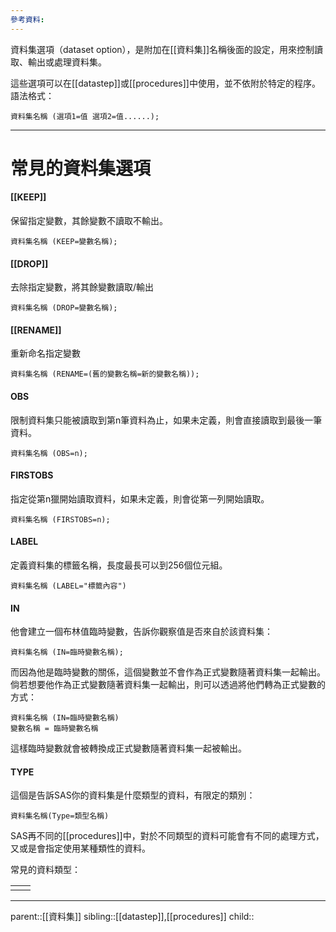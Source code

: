```yaml
---
參考資料:
---
```

資料集選項（dataset option），是附加在[[資料集]]名稱後面的設定，用來控制讀取、輸出或處理資料集。

這些選項可以在[[datastep]]或[[procedures]]中使用，並不依附於特定的程序。
語法格式：
```SAS
資料集名稱 (選項1=值 選項2=值......);
```
- - -
# 常見的資料集選項
#### [[KEEP]]
保留指定變數，其餘變數不讀取不輸出。
```SAS
資料集名稱 (KEEP=變數名稱);
```
#### [[DROP]]
去除指定變數，將其餘變數讀取/輸出
```SAS
資料集名稱 (DROP=變數名稱);
```
#### [[RENAME]]
重新命名指定變數
```SAS
資料集名稱 (RENAME=(舊的變數名稱=新的變數名稱));
```
#### OBS
限制資料集只能被讀取到第n筆資料為止，如果未定義，則會直接讀取到最後一筆資料。
```SAS
資料集名稱 (OBS=n);
```
#### FIRSTOBS
指定從第n獵開始讀取資料，如果未定義，則會從第一列開始讀取。
```SAS
資料集名稱 (FIRSTOBS=n);
```
#### LABEL
定義資料集的標籤名稱，長度最長可以到256個位元組。
```SAS
資料集名稱 (LABEL="標籤內容")
```
#### IN
他會建立一個布林值臨時變數，告訴你觀察值是否來自於該資料集：
```SAS
資料集名稱 (IN=臨時變數名稱);
```
而因為他是臨時變數的關係，這個變數並不會作為正式變數隨著資料集一起輸出。
倘若想要他作為正式變數隨著資料集一起輸出，則可以透過將他們轉為正式變數的方式：
```SAS
資料集名稱 (IN=臨時變數名稱)
變數名稱 = 臨時變數名稱
```
這樣臨時變數就會被轉換成正式變數隨著資料集一起被輸出。

#### TYPE
這個是告訴SAS你的資料集是什麼類型的資料，有限定的類別：
```SAS
資料集名稱(Type=類型名稱)
```
SAS再不同的[[procedures]]中，對於不同類型的資料可能會有不同的處理方式，又或是會指定使用某種類性的資料。

常見的資料類型：


|     |     |
| --- | --- |
|     |     |


- - -
parent::[[資料集]]
sibling::[[datastep]],[[procedures]]
child::
